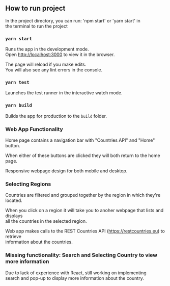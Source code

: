 ## How to run project

In the project directory, you can run: 'npm start' or 'yarn start' in<br/> 
the terminal to run the project

### `yarn start`

Runs the app in the development mode.<br />
Open [http://localhost:3000](http://localhost:3000) to view it in the browser.

The page will reload if you make edits.<br />
You will also see any lint errors in the console.

### `yarn test`

Launches the test runner in the interactive watch mode.<br />

### `yarn build`

Builds the app for production to the `build` folder.<br />

### Web App Functionality

Home page contains a navigation bar with "Countries API" and "Home" button.<br />

When either of these buttons are clicked they will both return to the home page.<br />

Responsive webpage design for both mobile and desktop.<br />

### Selecting Regions

Countries are filtered and grouped together by the region in which they're located.<br/>

When you click on a region it will take you to anoher webpage that lists and displays<br/>
all the countries in the selected region.<br/>

Web app makes calls to the REST Countries API (https://restcountries.eu) to retrieve<br/>
information about the countries.<br/>

### Missing functionality: Search and Selecting Country to view more information

Due to lack of experience with React, still working on implementing<br/> 
search and pop-up to display more information about the country.

